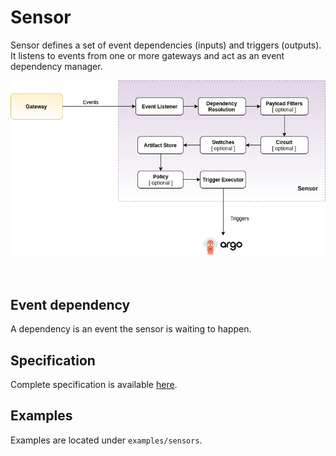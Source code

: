 # Sensor
Sensor defines a set of event dependencies (inputs) and triggers (outputs). It listens to events from one or more
gateways and act as an event dependency manager. 
<br/>

<p align="center">
  <img src="https://github.com/argoproj/argo-events/blob/master/docs/assets/sensor.png?raw=true" alt="Sensor"/>
</p>

<br/>

## Event dependency
A dependency is an event the sensor is waiting to happen.

## Specification
Complete specification is available [here](https://github.com/argoproj/argo-events/blob/master/api/sensor.md).

## Examples
Examples are located under `examples/sensors`.
